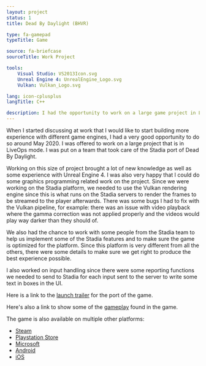 ```yaml
---
layout: project
status: 1
title: Dead By Daylight (BHVR)

type: fa-gamepad
typeTitle: Game

source: fa-briefcase
sourceTitle: Work Project

tools:
    Visual Studio: VS2013Icon.svg
    Unreal Engine 4: UnrealEngine_Logo.svg
    Vulkan: Vulkan_Logo.svg

lang: icon-cplusplus
langTitle: C++

description: I had the opportunity to work on a large game project in LiveOps on a very recent platform. Throught this experience I also worked on fixing some graphics related issues.
---
```


When I started discussing at work that I would like to start building more experience with different game engines, I had a very good opportunity to do so around May 2020. I was offered to work on a large project that is in LiveOps mode. I was put on a team that took care of the Stadia port of Dead By Daylight.

Working on this size of project brought a lot of new knowledge as well as some experience with Unreal Engine 4. I was also very happy that I could do some graphics programming related work on the project. Since we were working on the Stadia platform, we needed to use the Vulkan rendering engine since this is what runs on the Stadia servers to render the frames to be streamed to the player afterwards. There was some bugs I had to fix with the Vulkan pipeline, for example: there was an issue with video playback where the gamma correction was not applied properly and the videos would play way darker than they should of.

We also had the chance to work with some people from the Stadia team to help us implement some of the Stadia features and to make sure the game is optimized for the platform. Since this platform is very different from all the others, there were some details to make sure we get right to produce the best experience possible.

I also worked on input handling since there were some reporting functions we needed to send to Stadia for each input sent to the server to write some text in boxes in the UI.

Here is a link to the [launch trailer](https://www.youtube.com/watch?v=Z0CmSN3W8I4) for the port of the game.

Here's also a link to show some of the [gameplay](https://www.youtube.com/watch?v=Ano0c8n0fhU) found in the game.

The game is also available on multiple other platforms:

- [Steam](https://store.steampowered.com/app/381210/Dead_by_Daylight/)
- [Playstation Store](https://store.playstation.com/en-us/product/UP3509-PPSA02048_00-DEADBYDAYLIGHT00)
- [Microsoft](https://www.microsoft.com/en-ca/p/dead-by-daylight-special-edition/c0n22p73qz60?activetab=pivot:overviewtab)
- [Android](https://play.google.com/store/apps/details?id=com.bhvr.deadbydaylight&hl=en_CA&gl=US)
- [iOS](https://apps.apple.com/no/app/dead-by-daylight-mobile/id1452289752)
